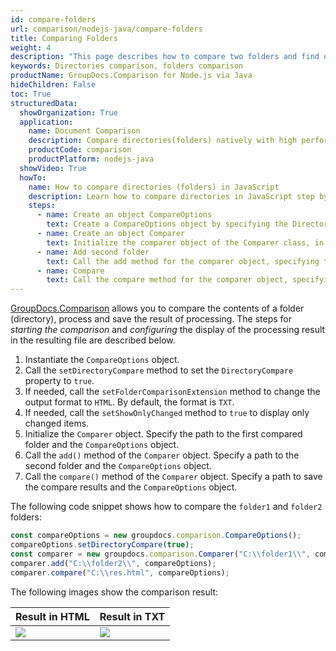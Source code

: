 ```yaml
---
id: compare-folders
url: comparison/nodejs-java/compare-folders
title: Comparing Folders
weight: 4
description: "This page describes how to compare two folders and find out which files/folders were deleted, added or modified."
keywords: Directories comparison, folders comparison
productName: GroupDocs.Comparison for Node.js via Java
hideChildren: False
toc: True
structuredData:
  showOrganization: True
  application:
    name: Document Comparison
    description: Compare directories(folders) natively with high performance using JavaScript language and GroupDocs.Comparison for Node.js via Java
    productCode: comparison
    productPlatform: nodejs-java
  showVideo: True
  howTo:
    name: How to compare directories (folders) in JavaScript
    description: Learn how to compare directories in JavaScript step by step
    steps:
      - name: Create an object CompareOptions
        text: Create a CompareOptions object by specifying the DirectoryCompare option - true.
      - name: Create an object Comparer
        text: Initialize the comparer object of the Comparer class, in its parameters specify the path to the first compared folder, the second parameter is the CompareOptions object.
      - name: Add second folder
        text: Call the add method for the comparer object, specifying the path to the second folder and the CompareOptions object.
      - name: Compare
        text: Call the compare method for the comparer object, specifying the path to save the compare results and the CompareOptions object.
---
```


[GroupDocs.Comparison](https://products.groupdocs.com/comparison/nodejs-java) allows you to compare the contents of a folder (directory), process and save the result of processing. The steps for _starting the comparison_ and _configuring_ the display of the processing result in the resulting file are described below.

1. Instantiate the `CompareOptions`<!--](https://reference.groupdocs.com/comparison/nodejs-java/com.groupdocs.comparison.options/compareoptions)--> object. 
1. Call the `setDirectoryCompare` method to set the `DirectoryCompare` property to `true`.
1. If needed, call the `setFolderComparisonExtension` method to change the output format to `HTML`. By default, the format is `TXT`.
1. If needed, call the `setShowOnlyChanged` method to `true` to display only changed items.
2. Initialize the `Comparer`<!--](https://reference.groupdocs.com/comparison/nodejs-java/com.groupdocs.comparison/comparer)--> object. Specify the path to the first compared folder and the `CompareOptions` object.
3. Call the `add()`<!--](https://reference.groupdocs.com/comparison/nodejs-java/com.groupdocs.comparison/comparer/#add-java.lang.String-com.groupdocs.comparison.options.CompareOptions-)--> method of the `Comparer`<!--](https://reference.groupdocs.com/comparison/nodejs-java/com.groupdocs.comparison/comparer)--> object. Specify a path to the second folder and the `CompareOptions` object.
4. Call the `compare()`<!--](https://reference.groupdocs.com/comparison/nodejs-java/com.groupdocs.comparison/comparer/#compare-java.lang.String-com.groupdocs.comparison.options.CompareOptions-)--> method of the `Comparer`<!--](https://reference.groupdocs.com/comparison/nodejs-java/com.groupdocs.comparison/comparer)--> object. Specify a path to save the compare results and the `CompareOptions`<!--](https://reference.groupdocs.com/comparison/nodejs-java/com.groupdocs.comparison.options/compareoptions)--> object.

The following code snippet shows how to compare the `folder1` and `folder2` folders:

```javascript
const compareOptions = new groupdocs.comparison.CompareOptions();
compareOptions.setDirectoryCompare(true);
const comparer = new groupdocs.comparison.Comparer("C:\\folder1\\", compareOptions);
comparer.add("C:\\folder2\\", compareOptions);
comparer.compare("C:\\res.html", compareOptions);
```

The following images show the comparison result:

| Result in HTML                                                 | Result in TXT                                                 |
| -------------------------------------------------------------- | ------------------------------------------------------------- |
| ![](/comparison/nodejs-java/images/result-comparison-folders-html.png) | ![](/comparison/nodejs-java/images/result-comparison-folders-txt.png) |
